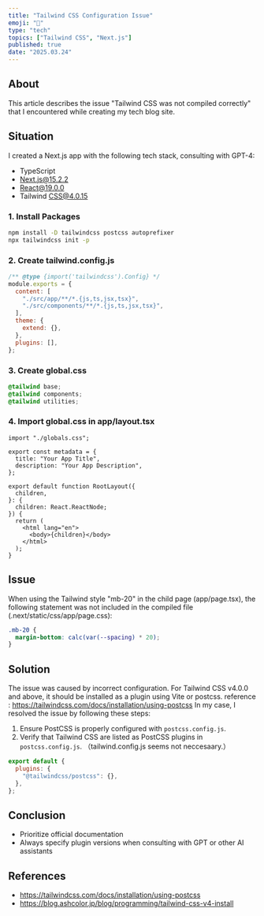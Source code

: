 ```yaml
---
title: "Tailwind CSS Configuration Issue"
emoji: "🤔"
type: "tech"
topics: ["Tailwind CSS", "Next.js"]
published: true
date: "2025.03.24"
---
```


## About

This article describes the issue "Tailwind CSS was not compiled correctly" that I encountered while creating my tech blog site.

## Situation

I created a Next.js app with the following tech stack, consulting with GPT-4:

- TypeScript
- Next.js@15.2.2
- React@19.0.0
- Tailwind CSS@4.0.15

### 1. Install Packages

```bash
npm install -D tailwindcss postcss autoprefixer
npx tailwindcss init -p
```

### 2. Create tailwind.config.js

```js
/** @type {import('tailwindcss').Config} */
module.exports = {
  content: [
    "./src/app/**/*.{js,ts,jsx,tsx}",
    "./src/components/**/*.{js,ts,jsx,tsx}",
  ],
  theme: {
    extend: {},
  },
  plugins: [],
};
```

### 3. Create global.css

```css
@tailwind base;
@tailwind components;
@tailwind utilities;
```

### 4. Import global.css in app/layout.tsx

```tsx
import "./globals.css";

export const metadata = {
  title: "Your App Title",
  description: "Your App Description",
};

export default function RootLayout({
  children,
}: {
  children: React.ReactNode;
}) {
  return (
    <html lang="en">
      <body>{children}</body>
    </html>
  );
}
```

## Issue

When using the Tailwind style "mb-20" in the child page (app/page.tsx), the following statement was not included in the compiled file (.next/static/css/app/page.css):

```css
.mb-20 {
  margin-bottom: calc(var(--spacing) * 20);
}
```

## Solution

The issue was caused by incorrect configuration.
For Tailwind CSS v4.0.0 and above, it should be installed as a plugin using Vite or postcss.
reference : https://tailwindcss.com/docs/installation/using-postcss
In my case, I resolved the issue by following these steps:

1. Ensure PostCSS is properly configured with `postcss.config.js`.
2. Verify that Tailwind CSS are listed as PostCSS plugins in `postcss.config.js`.
   （tailwind.config.js seems not neccesaary.）

```js
export default {
  plugins: {
    "@tailwindcss/postcss": {},
  },
};
```

## Conclusion

- Prioritize official documentation
- Always specify plugin versions when consulting with GPT or other AI assistants

## References

- https://tailwindcss.com/docs/installation/using-postcss
- https://blog.ashcolor.jp/blog/programming/tailwind-css-v4-install
